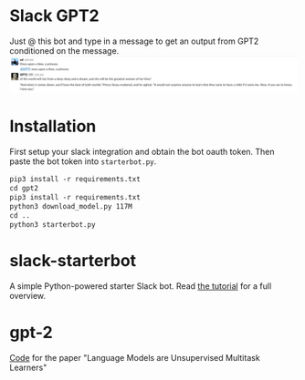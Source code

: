 # Slack GPT2
Just @ this bot and type in a message to get an output from GPT2 conditioned on the message.
![](./slack.png)

# Installation
First setup your slack integration and obtain the bot oauth token. Then paste the bot token
into `starterbot.py`.

```
pip3 install -r requirements.txt
cd gpt2
pip3 install -r requirements.txt
python3 download_model.py 117M
cd ..
python3 starterbot.py
```
# slack-starterbot
A simple Python-powered starter Slack bot. Read
[the tutorial](https://www.fullstackpython.com/blog/build-first-slack-bot-python.html)
for a full overview.

# gpt-2
[Code](https://github.com/openai/gpt-2) for the paper "Language Models are Unsupervised Multitask Learners"
